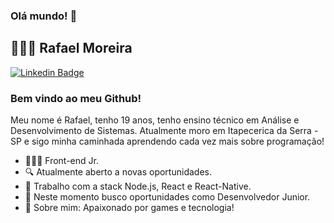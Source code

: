 ### Olá mundo! 👋

## 👨🏻‍💻 Rafael Moreira
[![Linkedin Badge](https://img.shields.io/badge/-LinkedIn-blue?style=flat-square&logo=Linkedin&logoColor=white&link=https://www.linkedin.com/in/rafael-moreira-3baa96205/)](https://www.linkedin.com/in/rafael-moreira-3baa96205/)
### Bem vindo ao meu Github!
Meu nome é Rafael, tenho 19 anos, tenho ensino técnico em Análise e Desenvolvimento de Sistemas. Atualmente moro em Itapecerica da Serra - SP e sigo minha caminhada aprendendo cada vez mais sobre programação!
- 👨🏻‍💻 Front-end Jr.
- 🔍 Atualmente aberto a novas oportunidades.
- 📰 Trabalho com a stack Node.js, React e React-Native.
- 📡 Neste momento busco oportunidades como Desenvolvedor Junior.
- 💬 Sobre mim: Apaixonado por games e tecnologia!
